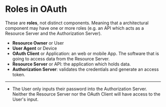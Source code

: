 # Roles in OAuth
These are **roles**, not distinct components. Meaning that a architectural component may have one or more roles (e.g. an API which acts as a Resource Server and the Authorization Server).
- **Resource Owner** or User
- **User Agent** or Device
- **OAuth Client** or Application: an web or mobile App. The software that is going to access data from the Resource Server.
- **Resource Server** or API: the application which holds data.
- **Authorization Server**: validates the credentials and generate an access token.
---
- The User only inputs their password into the Authorization Server. Neither the Resource Server nor the OAuth Client will have access to the User's input. 